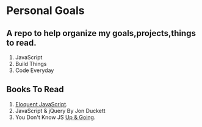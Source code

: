 # Personal Goals
## A repo to help organize my goals,projects,things to read.

1. JavaScript
2. Build Things
3. Code Everyday


## Books To Read

1. [Eloquent JavaScript](http://eloquentjavascript.net/).
2. JavaScript & jQuery By Jon Duckett
3. You Don't Know JS [Up & Going](https://github.com/getify/You-Dont-Know-JS/blob/master/up%20&%20going/README.md#you-dont-know-js-up--going).








